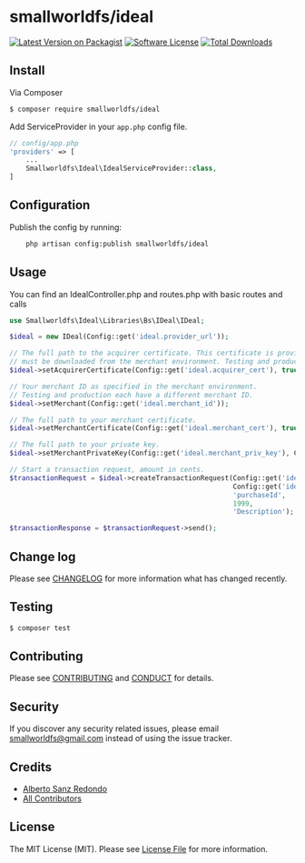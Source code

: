 # smallworldfs/ideal

[![Latest Version on Packagist][ico-version]][link-packagist]
[![Software License][ico-license]](LICENSE.md)
[![Total Downloads][ico-downloads]][link-downloads]

## Install

Via Composer

``` bash
$ composer require smallworldfs/ideal
```

Add ServiceProvider in your `app.php` config file.

```php
// config/app.php
'providers' => [
    ...
    Smallworldfs\Ideal\IdealServiceProvider::class,
]
```

## Configuration

Publish the config by running:

``` bash
    php artisan config:publish smallworldfs/ideal
```

## Usage

You can find an IdealController.php and routes.php with basic routes and calls

``` php
use Smallworldfs\Ideal\Libraries\Bs\IDeal\IDeal;

$ideal = new IDeal(Config::get('ideal.provider_url'));

// The full path to the acquirer certificate. This certificate is provided by your iDeal provider and
// must be downloaded from the merchant environment. Testing and production have different certificates.
$ideal->setAcquirerCertificate(Config::get('ideal.acquirer_cert'), true);

// Your merchant ID as specified in the merchant environment.
// Testing and production each have a different merchant ID.
$ideal->setMerchant(Config::get('ideal.merchant_id'));

// The full path to your merchant certificate.
$ideal->setMerchantCertificate(Config::get('ideal.merchant_cert'), true);

// The full path to your private key.
$ideal->setMerchantPrivateKey(Config::get('ideal.merchant_priv_key'), Config::get('ideal.merchant_priv_key_passwd'), true);

// Start a transaction request, amount in cents.
$transactionRequest = $ideal->createTransactionRequest(Config::get('ideal.merchant_issuer'), 
                                                       Config::get('ideal.merchant_return_url'), 
                                                       'purchaseId', 
                                                       1999, 
                                                       'Description');

$transactionResponse = $transactionRequest->send();

```

## Change log

Please see [CHANGELOG](CHANGELOG.md) for more information what has changed recently.

## Testing

``` bash
$ composer test
```

## Contributing

Please see [CONTRIBUTING](CONTRIBUTING.md) and [CONDUCT](CONDUCT.md) for details.

## Security

If you discover any security related issues, please email smallworldfs@gmail.com instead of using the issue tracker.

## Credits

- [Alberto Sanz Redondo][link-author]
- [All Contributors][link-contributors]

## License

The MIT License (MIT). Please see [License File](LICENSE.md) for more information.

[ico-version]: https://img.shields.io/packagist/v/smallworldfs/ideal.svg?style=flat-square
[ico-license]: https://img.shields.io/badge/license-MIT-brightgreen.svg?style=flat-square
[ico-downloads]: https://img.shields.io/packagist/dt/smallworldfs/ideal.svg?style=flat-square

[link-packagist]: https://packagist.org/packages/smallworldfs/ideal
[link-downloads]: https://packagist.org/packages/smallworldfs/ideal
[link-author]: https://github.com/smallworldfs
[link-contributors]: ../../contributors

